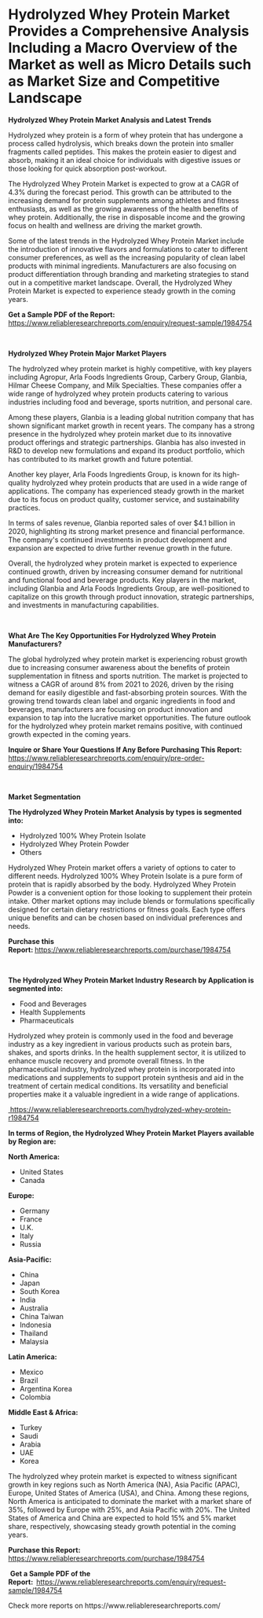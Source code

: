<p><h1>Hydrolyzed Whey Protein Market Provides a Comprehensive Analysis Including a Macro Overview of the Market as well as Micro Details such as Market Size and Competitive Landscape</h1></p><p><strong>Hydrolyzed Whey Protein Market Analysis and Latest Trends</strong></p>
<p><p>Hydrolyzed whey protein is a form of whey protein that has undergone a process called hydrolysis, which breaks down the protein into smaller fragments called peptides. This makes the protein easier to digest and absorb, making it an ideal choice for individuals with digestive issues or those looking for quick absorption post-workout.</p><p>The Hydrolyzed Whey Protein Market is expected to grow at a CAGR of 4.3% during the forecast period. This growth can be attributed to the increasing demand for protein supplements among athletes and fitness enthusiasts, as well as the growing awareness of the health benefits of whey protein. Additionally, the rise in disposable income and the growing focus on health and wellness are driving the market growth.</p><p>Some of the latest trends in the Hydrolyzed Whey Protein Market include the introduction of innovative flavors and formulations to cater to different consumer preferences, as well as the increasing popularity of clean label products with minimal ingredients. Manufacturers are also focusing on product differentiation through branding and marketing strategies to stand out in a competitive market landscape. Overall, the Hydrolyzed Whey Protein Market is expected to experience steady growth in the coming years.</p></p>
<p><strong>Get a Sample PDF of the Report:&nbsp;</strong> <a href="https://www.reliableresearchreports.com/enquiry/request-sample/1984754">https://www.reliableresearchreports.com/enquiry/request-sample/1984754</a></p>
<p>&nbsp;</p>
<p><strong>Hydrolyzed Whey Protein Major Market Players</strong></p>
<p><p>The hydrolyzed whey protein market is highly competitive, with key players including Agropur, Arla Foods Ingredients Group, Carbery Group, Glanbia, Hilmar Cheese Company, and Milk Specialties. These companies offer a wide range of hydrolyzed whey protein products catering to various industries including food and beverage, sports nutrition, and personal care.</p><p>Among these players, Glanbia is a leading global nutrition company that has shown significant market growth in recent years. The company has a strong presence in the hydrolyzed whey protein market due to its innovative product offerings and strategic partnerships. Glanbia has also invested in R&D to develop new formulations and expand its product portfolio, which has contributed to its market growth and future potential.</p><p>Another key player, Arla Foods Ingredients Group, is known for its high-quality hydrolyzed whey protein products that are used in a wide range of applications. The company has experienced steady growth in the market due to its focus on product quality, customer service, and sustainability practices.</p><p>In terms of sales revenue, Glanbia reported sales of over $4.1 billion in 2020, highlighting its strong market presence and financial performance. The company's continued investments in product development and expansion are expected to drive further revenue growth in the future.</p><p>Overall, the hydrolyzed whey protein market is expected to experience continued growth, driven by increasing consumer demand for nutritional and functional food and beverage products. Key players in the market, including Glanbia and Arla Foods Ingredients Group, are well-positioned to capitalize on this growth through product innovation, strategic partnerships, and investments in manufacturing capabilities.</p></p>
<p>&nbsp;</p>
<p><strong>What Are The Key Opportunities For Hydrolyzed Whey Protein Manufacturers?</strong></p>
<p><p>The global hydrolyzed whey protein market is experiencing robust growth due to increasing consumer awareness about the benefits of protein supplementation in fitness and sports nutrition. The market is projected to witness a CAGR of around 8% from 2021 to 2026, driven by the rising demand for easily digestible and fast-absorbing protein sources. With the growing trend towards clean label and organic ingredients in food and beverages, manufacturers are focusing on product innovation and expansion to tap into the lucrative market opportunities. The future outlook for the hydrolyzed whey protein market remains positive, with continued growth expected in the coming years.</p></p>
<p><strong>Inquire or Share Your Questions If Any Before Purchasing This Report:</strong> <a href="https://www.reliableresearchreports.com/enquiry/pre-order-enquiry/1984754">https://www.reliableresearchreports.com/enquiry/pre-order-enquiry/1984754</a></p>
<p>&nbsp;</p>
<p><strong>Market Segmentation</strong></p>
<p><strong>The Hydrolyzed Whey Protein Market Analysis by types is segmented into:</strong></p>
<p><ul><li>Hydrolyzed 100% Whey Protein Isolate</li><li>Hydrolyzed Whey Protein Powder</li><li>Others</li></ul></p>
<p><p>Hydrolyzed Whey Protein market offers a variety of options to cater to different needs. Hydrolyzed 100% Whey Protein Isolate is a pure form of protein that is rapidly absorbed by the body. Hydrolyzed Whey Protein Powder is a convenient option for those looking to supplement their protein intake. Other market options may include blends or formulations specifically designed for certain dietary restrictions or fitness goals. Each type offers unique benefits and can be chosen based on individual preferences and needs.</p></p>
<p><strong>Purchase this Report:&nbsp;</strong><a href="https://www.reliableresearchreports.com/purchase/1984754">https://www.reliableresearchreports.com/purchase/1984754</a></p>
<p>&nbsp;</p>
<p><strong>The Hydrolyzed Whey Protein Market Industry Research by Application is segmented into:</strong></p>
<p><ul><li>Food and Beverages</li><li>Health Supplements</li><li>Pharmaceuticals</li></ul></p>
<p><p>Hydrolyzed whey protein is commonly used in the food and beverage industry as a key ingredient in various products such as protein bars, shakes, and sports drinks. In the health supplement sector, it is utilized to enhance muscle recovery and promote overall fitness. In the pharmaceutical industry, hydrolyzed whey protein is incorporated into medications and supplements to support protein synthesis and aid in the treatment of certain medical conditions. Its versatility and beneficial properties make it a valuable ingredient in a wide range of applications.</p></p>
<p><a href="https://www.reliableresearchreports.com/hydrolyzed-whey-protein-r1984754">&nbsp;https://www.reliableresearchreports.com/hydrolyzed-whey-protein-r1984754</a></p>
<p><strong>In terms of Region, the Hydrolyzed Whey Protein Market Players available by Region are:</strong></p>
<p>
    <p> <strong> North America: </strong>
        <ul>
            <li>United States</li>
            <li>Canada</li>
        </ul>
        </p> 
    <p> <strong> Europe: </strong>
        <ul>
            <li>Germany</li>
            <li>France</li>
            <li>U.K.</li>
            <li>Italy</li>
            <li>Russia</li>
        </ul>
        </p> 
    <p> <strong> Asia-Pacific: </strong>
        <ul>
            <li>China</li>
            <li>Japan</li>
            <li>South Korea</li>
            <li>India</li>
            <li>Australia</li>
            <li>China Taiwan</li>
            <li>Indonesia</li>
            <li>Thailand</li>
            <li>Malaysia</li>
        </ul>
        </p> 
    <p> <strong> Latin America: </strong>
        <ul>
            <li>Mexico</li>
            <li>Brazil</li>
            <li>Argentina Korea</li>
            <li>Colombia</li>
        </ul>
        </p> 
    <p> <strong> Middle East & Africa: </strong>
        <ul>
            <li>Turkey</li>
            <li>Saudi</li>
            <li>Arabia</li>
            <li>UAE</li>
            <li>Korea</li>
        </ul>
    </p>
    </p>
<p><p>The hydrolyzed whey protein market is expected to witness significant growth in key regions such as North America (NA), Asia Pacific (APAC), Europe, United States of America (USA), and China. Among these regions, North America is anticipated to dominate the market with a market share of 35%, followed by Europe with 25%, and Asia Pacific with 20%. The United States of America and China are expected to hold 15% and 5% market share, respectively, showcasing steady growth potential in the coming years.</p></p>
<p><strong>Purchase this Report: </strong><a href="https://www.reliableresearchreports.com/purchase/1984754">https://www.reliableresearchreports.com/purchase/1984754</a></p>
<p>&nbsp;<strong>Get a Sample PDF of the Report:&nbsp;&nbsp;</strong><a href="https://www.reliableresearchreports.com/enquiry/request-sample/1984754">https://www.reliableresearchreports.com/enquiry/request-sample/1984754</a></p>
<p><strong></strong></p>
<p>Check more reports on https://www.reliableresearchreports.com/</p>